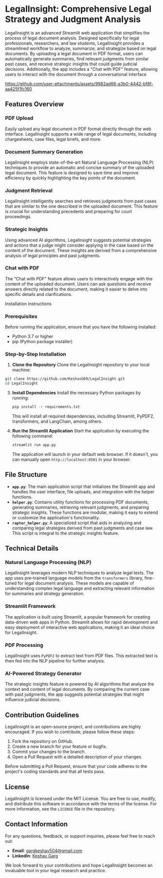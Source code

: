 # LegalInsight: Comprehensive Legal Strategy and Judgment Analysis


LegalInsight is an advanced Streamlit web application that simplifies the process of legal document analysis. Designed specifically for legal professionals, researchers, and law students, LegalInsight provides a streamlined workflow to analyze, summarize, and strategize based on legal documents. By uploading a legal document in PDF format, users can automatically generate summaries, find relevant judgments from similar past cases, and receive strategic insights that could guide judicial decisions. Additionally, the app includes a "Chat with PDF" feature, allowing users to interact with the document through a conversational interface




https://github.com/user-attachments/assets/9982ad66-a3b0-4442-bf8f-aa425f1fc160




## Features Overview


### PDF Upload

Easily upload any legal document in PDF format directly through the web interface. LegalInsight supports a wide range of legal documents, including chargesheets, case files, legal briefs, and more.

### Document Summary Generation

LegalInsight employs state-of-the-art Natural Language Processing (NLP) techniques to provide an automatic and concise summary of the uploaded legal document. This feature is designed to save time and improve efficiency by quickly highlighting the key points of the document.

### Judgment Retrieval

LegalInsight intelligently searches and retrieves judgments from past cases that are similar to the one described in the uploaded document. This feature is crucial for understanding precedents and preparing for court proceedings.

### Strategic Insights

Using advanced AI algorithms, LegalInsight suggests potential strategies and actions that a judge might consider applying in the case based on the content of the document. These insights are derived from a comprehensive analysis of legal principles and past judgments.

### Chat with PDF

The "Chat with PDF" feature allows users to interactively engage with the content of the uploaded document. Users can ask questions and receive answers directly related to the document, making it easier to delve into specific details and clarifications.

Installation Instructions


### Prerequisites

Before running the application, ensure that you have the following installed:

-   Python 3.7 or higher
-   pip (Python package installer)

### Step-by-Step Installation

1.  **Clone the Repository** Clone the LegalInsight repository to your local machine:

   ```bash
git clone https://github.com/KeshavG69/LegalInsight.git
cd LegalInsight
```

3.  **Install Dependencies** Install the necessary Python packages by running:

    ```bash 
    pip install -r requirements.txt
    ```

    This will install all required dependencies, including Streamlit, PyPDF2, transformers, and LangChain, among others.

5.  **Run the Streamlit Application** Start the application by executing the following command:

    ```bash
    streamlit run app.py
    ```

    The application will launch in your default web browser. If it doesn't, you can manually open `http://localhost:8501` in your browser.

## File Structure


-   **`app.py`**: The main application script that initializes the Streamlit app and handles the user interface, file uploads, and integration with the helper functions.
-   **`helper.py`**: Contains utility functions for processing PDF documents, generating summaries, retrieving relevant judgments, and preparing strategic insights. These functions are modular, making it easy to extend or customize the application's functionality.
-   **`raptor_helper.py`**: A specialized script that aids in analyzing and comparing legal strategies derived from past judgments and case law. This script is integral to the strategic insights feature.

## Technical Details


### Natural Language Processing (NLP)

LegalInsight leverages modern NLP techniques to analyze legal texts. The app uses pre-trained language models from the `transformers` library, fine-tuned for legal document analysis. These models are capable of understanding complex legal language and extracting relevant information for summaries and strategy generation.

### Streamlit Framework

The application is built using Streamlit, a popular framework for creating data-driven web apps in Python. Streamlit allows for rapid development and easy deployment of interactive web applications, making it an ideal choice for LegalInsight.

### PDF Processing

LegalInsight uses `PyPDF2` to extract text from PDF files. This extracted text is then fed into the NLP pipeline for further analysis.

### AI-Powered Strategy Generator

The strategic insights feature is powered by AI algorithms that analyze the context and content of legal documents. By comparing the current case with past judgments, the app suggests potential strategies that might influence judicial decisions.

## Contribution Guidelines


LegalInsight is an open-source project, and contributions are highly encouraged. If you wish to contribute, please follow these steps:

1.  Fork the repository on GitHub.
2.  Create a new branch for your feature or bugfix.
3.  Commit your changes to the branch.
4.  Open a Pull Request with a detailed description of your changes.

Before submitting a Pull Request, ensure that your code adheres to the project's coding standards and that all tests pass.

## License


LegalInsight is licensed under the MIT License. You are free to use, modify, and distribute this software in accordance with the terms of the license. For more information, see the `LICENSE` file in the repository.

## Contact Information


For any questions, feedback, or support inquiries, please feel free to reach out:

-   **Email**: gargkeshav504@gmail.com
-   **LinkedIn**: [Keshav Garg](https://www.linkedin.com/in/keshav-garg-7760b1232/)

We look forward to your contributions and hope LegalInsight becomes an invaluable tool in your legal research and practice.

